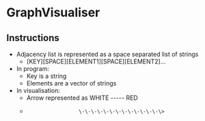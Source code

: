 # GraphVisualiser

## Instructions
- Adjacency list is represented as a space separated list of strings<br>
    - [KEY][SPACE][ELEMENT1][SPACE][ELEMENT2]...<br>
- In program:
    - Key is a string
    - Elements are a vector of strings<br>
- In visualisation:
    - Arrow represented as WHITE ----- RED
    -                      \-\-\-\-\-\-\-\-\-\-\-\-\-\> 
    

